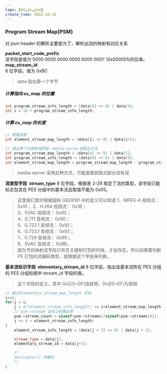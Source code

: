 ```yaml
---
tags: [AV,ps,psm]
create_time: 2022-10-25
---
```

### Program Stream Map(PSM)
对 psm header 的解析主要是为了，解析出流的映射和对应关系  

**packet_start_code_prefix**  
该字段是值为'0000 0000 0000 0000 0000 0001' (0x000001)的位串。  
**map_stream_id**  
8 位字段，值为 0xBC  

>data 指向第一个字节

##### 计算指向 es_map 的位置
```cpp
int program_stream_info_length = (data[8] << 8) | data[9];
int i = 10 + program_stream_info_length;
```
##### 计算 es_map 的长度
``` cpp
// 直接获取
int element_stream_map_length = (data[i] << 8) | data[i+1];
```
  

``` cpp
// 通过两个长度相减获取，media-server采取此方法
int program_stream_map_length = (data[4] << 8) | data[5];
int program_stream_info_length = (data[8] << 8) | data[9];
int element_stream_map_length = program_stream_map_length - program_stream_info_length - 10;
```
>media-server 采用此种方式，可能直接获取对部分流有误

**流类型字段  stream_type**
8 位字段，根据表 2-29 规定了流的类型。该字段只能标志包含在 PES 分组中的基本流且取值不能为 0x05。
>这里我们暂时根据国标 GB28181 中的定义可以知道
1、MPEG-4 视频流： 0x10； 
2、H.264 视频流： 0x1B；  
3、SVAC 视频流： 0x80；  
4、G.711 音频流： 0x90；  
5、G.722.1 音频流： 0x92；  
6、G.723.1 音频流： 0x93；  
7、G.729 音频流： 0x99；  
8、SVAC 音频流： 0x9B。  
因为节目映射流字段只有在关键帧打包的时候，才会存在，所以如果要判断 PS 打包的流编码类型，就根据这个字段来判断。

**基本流标识字段  elementary_stream_id**
8 位字段，指出该基本流所在 PES 分组的 PES 分组标题中 stream_id 字段的值。
>这个字段的定义，其中 0x(C0~DF)指音频，0x(E0~EF)为视频

```cpp
// 跳过elementary_stream_map_length 字段
i+=2;
for(j = i; 
    j + 4/*element_stream_info_length*/ <= i+element_stream_map_length && 
    // psm->stream 会在之前算出来
    psm->stream_count < sizeof(psm->streams)/sizeof(psm->streams[0]); 
    j += 4 + element_stream_info_length)
{
    element_stream_info_length = (data[j + 2] << 8) | data[j + 3];

    stream_type = data[j];
    elementary_stream_id = data[j+1];

    /*
    descroptor() 的解析
    */
}
```
